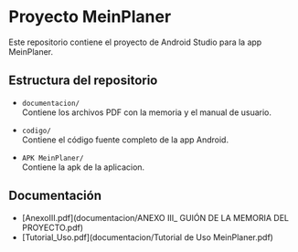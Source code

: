 # Proyecto MeinPlaner

Este repositorio contiene el proyecto de Android Studio para la app MeinPlaner.

## Estructura del repositorio

- `documentacion/`  
  Contiene los archivos PDF con la memoria y el manual de usuario.

- `codigo/`  
  Contiene el código fuente completo de la app Android.

- `APK MeinPlaner/`  
  Contiene la apk de la aplicacion.

## Documentación

- [AnexoIII.pdf](documentacion/ANEXO III_ GUIÓN DE LA MEMORIA DEL PROYECTO.pdf)
- [Tutorial_Uso.pdf](documentacion/Tutorial de Uso MeinPlaner.pdf)
